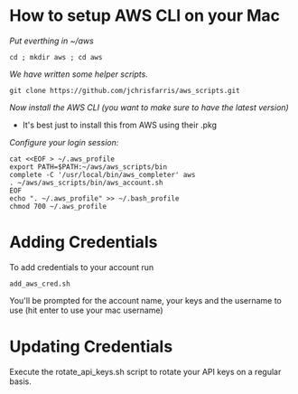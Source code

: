 How to setup AWS CLI on your Mac
============================


*Put everthing in ~/aws*

`cd ; mkdir aws ; cd aws`

*We have written some helper scripts.*
```
git clone https://github.com/jchrisfarris/aws_scripts.git
```

*Now install the AWS CLI (you want to make sure to have the latest version)*
* It's best just to install this from AWS using their .pkg

*Configure your login session:*
```
cat <<EOF > ~/.aws_profile 
export PATH=$PATH:~/aws/aws_scripts/bin
complete -C '/usr/local/bin/aws_completer' aws
. ~/aws/aws_scripts/bin/aws_account.sh
EOF
echo ". ~/.aws_profile" >> ~/.bash_profile
chmod 700 ~/.aws_profile
```


Adding Credentials
============================

To add credentials to your account run
```
add_aws_cred.sh
```
You'll be prompted for the account name, your keys and the username to use (hit enter to use your mac username)

Updating Credentials
============================

Execute the rotate_api_keys.sh script to rotate your API keys on a regular basis. 


